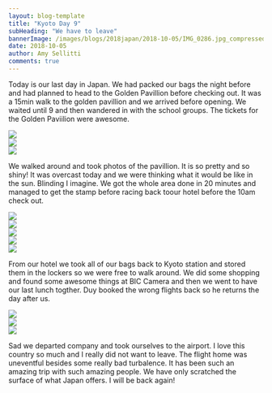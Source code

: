 ```yaml
---
layout: blog-template
title: "Kyoto Day 9"
subHeading: "We have to leave"
bannerImage: /images/blogs/2018japan/2018-10-05/IMG_0286.jpg_compressed.JPEG
date: 2018-10-05
author: Amy Sellitti
comments: true
---
```


Today is our last day in Japan. We had packed our bags the night before and had planned to head to the Golden Pavillion before checking out. It was a 15min walk to the golden pavillion and we arrived before opening. We waited until 9 and then wandered in with the school groups. The tickets for the Golden Paviilion were awesome.

<div class="center-image"><img src="/images/blogs/2018japan/2018-10-05/IMG_0269.jpg_compressed.JPEG" /></div>
<div class="center-image"><img src="/images/blogs/2018japan/2018-10-05/IMG_0270.jpg_compressed.JPEG" /></div>
<div class="center-image"><img src="/images/blogs/2018japan/2018-10-05/IMG_0272.jpg_compressed.JPEG" /></div>

We walked around and took photos of the pavillion. It is so pretty and so shiny! It was overcast today and we were thinking what it would be like in the sun. Blinding I imagine. We got the whole area done in 20 minutes and managed to get the stamp before racing back toour hotel before the 10am check out.

<div class="center-image"><img src="/images/blogs/2018japan/2018-10-05/DSC_0679-EFFECTS.jpg_compressed.JPEG" /></div>
<div class="center-image"><img src="/images/blogs/2018japan/2018-10-05/IMG_20181005_090344.jpg_compressed.JPEG" /></div>
<div class="center-image"><img src="/images/blogs/2018japan/2018-10-05/IMG_0277.jpg_compressed.JPEG" /></div>
<div class="center-image"><img src="/images/blogs/2018japan/2018-10-05/IMG_0279.jpg_compressed.JPEG" /></div>
<div class="center-image"><img src="/images/blogs/2018japan/2018-10-05/IMG_0286.jpg_compressed.JPEG" /></div>

From our hotel we took all of our bags back to Kyoto station and stored them in the lockers so we were free to walk around. We did some shopping and found some awesome things at BIC Camera and then we went to have our last lunch togther. Duy booked the wrong flights back so he returns the day after us.

<div class="center-image"><img src="/images/blogs/2018japan/2018-10-05/IMG_20181005_131356.jpg_compressed.JPEG" /></div>
<div class="center-image"><img src="/images/blogs/2018japan/2018-10-05/IMG_20181005_135359.jpg_compressed.JPEG" /></div>
<div class="center-image"><img src="/images/blogs/2018japan/2018-10-05/DSC_0705.jpg_compressed.JPEG" /></div>

Sad we departed company and took ourselves to the airport. I love this country so much and I really did not want to leave. The flight home was uneventful besides some really bad turbalence. It has been such an amazing trip with such amazing people. We have only scratched the surface of what Japan offers. I will be back again!
